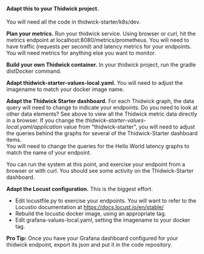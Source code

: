 #### Adapt this to your Thidwick project.

You will need all the code in thidwick-starter/k8s/dev.

**Plan your metrics.**  Run your thidwick service.  Using browser or curl, hit the metrics endpoint at localhost:8080/metrics/prometheus.  You will need to have traffic (requests per second) and latency metrics for your endpoints.  You will need metrics for anything else you want to monitor.

**Build your own Thidwick container.**  In your thidwick project, run the gradle distDocker command.

**Adapt thidwick-starter-values-local.yaml.**  You will need to adjust the imagename to match your docker image name. 


**Adapt the Thidwick Starter dashboard.**  For each Thidwick graph, the data query will need to change to indicate your endpoints.  Do you need to look at other data elements?  See above to view all the Thidwick metric data directly in a browser.
If you change the _thidwick-starter-values-local.yaml/application_ value from "thidwick-starter", you will need to adjust the queries behind the graphs for 
several of the Thidwick-Starter dashboard items.  
You will need to change the queries for the Hello World latency graphs to match the name of your endpoint.

You can run the system at this point, and exercise your endpoint from a browser or with curl.  You should see some activity on the Thidwick-Starter dashboard.

**Adapt the Locust configuration.**  This is the biggest effort.
- Edit locustfile.py to exercise your endpoints.  You will want to refer to the Locustio documentation at https://docs.locust.io/en/stable/
- Rebuild the locustio docker image, using an appropriate tag.
- Edit grafana-values-local.yaml, setting the imagename to your docker tag.

**Pro Tip:** Once you have your Grafana dashboard configured for your thidwick endpoint, export its json and put it in the code repository.

